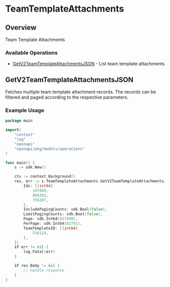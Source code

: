 # TeamTemplateAttachments

## Overview

Team Template Attachments

### Available Operations

* [GetV2TeamTemplateAttachmentsJSON](#getv2teamtemplateattachmentsjson) - List team template attachments

## GetV2TeamTemplateAttachmentsJSON

Fetches multiple team template attachment records. The records can be filtered and paged according to
the respective parameters.


### Example Usage

```go
package main

import(
	"context"
	"log"
	"openapi"
	"openapi/pkg/models/operations"
)

func main() {
    s := sdk.New()

    ctx := context.Background()
    res, err := s.TeamTemplateAttachments.GetV2TeamTemplateAttachmentsJSON(ctx, operations.GetV2TeamTemplateAttachmentsJSONRequest{
        Ids: []int64{
            147400,
            866292,
            756287,
        },
        IncludePagingCounts: sdk.Bool(false),
        LimitPagingCounts: sdk.Bool(false),
        Page: sdk.Int64(927490),
        PerPage: sdk.Int64(83791),
        TeamTemplateID: []int64{
            516124,
        },
    })
    if err != nil {
        log.Fatal(err)
    }

    if res.Body != nil {
        // handle response
    }
}
```
